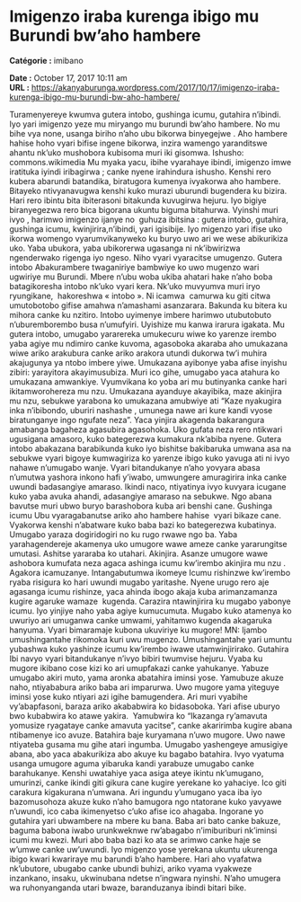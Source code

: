 # Imigenzo iraba kurenga ibigo mu Burundi bw’aho hambere

**Catégorie :** imibano

**Date :** October 17, 2017 10:11 am  
**URL :** https://akanyaburunga.wordpress.com/2017/10/17/imigenzo-iraba-kurenga-ibigo-mu-burundi-bw-aho-hambere/

Turamenyereye kwumva gutera intobo, gushinga icumu, gutahira n’ibindi. Iyo yari imigenzo yeze mu miryango mu burundi bw’aho hambere. No mu bihe vya none, usanga biriho n’aho ubu bikorwa binyegejwe . Aho hambere hahise hoho vyari bifise ingene bikorwa, inzira wamengo yaranditswe ahantu nk’uko mushobora kubisoma muri iki gisomwa.
Ishusho: commons.wikimedia
Mu myaka yacu, ibihe vyarahaye ibindi, imigenzo imwe iratituka iyindi iribagirwa ; canke nyene irahindura ishusho. Kenshi rero kubera abarundi batandika, biratugora kumenya ivyakorwa aho hambere. Bitayeko ntivyanavugwa kenshi kuko murazi uburundi bugendera ku bizira. Hari rero ibintu bita ibiterasoni bitakunda kuvugirwa hejuru. Iyo bigiye biranyegezwa rero bica bigorana ukuntu biguma bitahurwa. Vyinshi muri ivyo , harimwo imigenzo ijanye no  guhuza ibitsina : gutera intobo, gutahira, gushinga icumu, kwinjirira,n’ibindi, yari igisibije.
Iyo migenzo yari ifise uko ikorwa womengo vyarumvikanyweko ku buryo uwo ari we wese abikurikiza uko. Yaba ubukora, yaba ubikorerwa ugasanga ni nk’ibwirizwa ngenderwako rigenga iyo ngeso. Niho vyari vyaracitse umugenzo.
Gutera intobo
Abakurambere twaganiriye bambwiye ko uwo mugenzo wari ugwiriye mu Burundi. Mbere n’ubu woba ukiba ahatari hake n’aho boba batagikoresha intobo nk’uko vyari kera.
Nk’uko muvyumva muri iryo ryungikane,  hakoreshwa « intobo ». Ni icamwa  camurwa ku giti citwa umutobotobo gifise amahwa n’amashami asanzarara. Bakunda ku bitera ku mihora canke ku nzitiro. Intobo uyimenye imbere harimwo utubutobuto n’uburemborembo busa n’umufyiri. Uyishize mu kanwa irarura igakata.
Mu gutera intobo, umugabo yararereka umukecuru wiwe ko yarenze irembo yaba agiye mu ndimiro canke kuvoma, agasoboka akaraba aho umukazana wiwe ariko arakubura canke ariko arakora utundi dukorwa tw’i muhira akajugunya ya ntobo imbere yiwe. Umukazana ayibonye yaba afise inyishu zibiri: yarayitora akayimusubiza. Muri ico gihe, umugabo yaca atahura ko umukazana amwankiye. Vyumvikana ko yoba ari mu butinyanka canke hari ikitamworohereza mu nzu. Umukazana ayanduye akayibika, maze akinjira mu nzu, sebukwe yarabona ko umukazana amubwiye ati “Kaze nyakugira inka n’ibibondo, uburiri nashashe , umunega nawe ari kure kandi vyose biratunganye ingo ngufate neza”. Yaca yinjira akagenda bakarangura amabanga bagaheza agasubira agasohoka. Uko gufata neza rero ntikwari ugusigana amasoro, kuko bategerezwa kumakura nk’abiba nyene.
Gutera intobo abakazana barabikunda kuko iyo bishitse bakibaruka umwana asa na sebukwe vyari bigoye kumwagiriza ko yarenze ibigo kuko yavuga ati ni ivyo nahawe n’umugabo wanje. Vyari bitandukanye n’aho yovyara abasa n’umutwa yashora inkono hafi y’iwabo, umwungere amuragirira inka canke uwundi badasangiye amaraso. Ikindi naco, ntiyatinya ivyo kuvyara icugane kuko yaba avuka ahandi, adasangiye amaraso na sebukwe. Ngo abana bavutse muri ubwo buryo barashobora kuba ari benshi cane.
Gushinga icumu
Ubu vyaragabanutse ariko aho hambere hahise  vyari bikaze cane. Vyakorwa kenshi n’abatware kuko baba bazi ko bategerezwa kubatinya. Umugabo yaraza dogiridogiri no ku rugo rwawe ngo ba. Yaba yarahagendereje akamenya uko umugore wawe ameze canke yararungitse umutasi. Ashitse yararaba ko utahari. Akinjira. Asanze umugore wawe ashobora kumufata neza agaca ashinga icumu kw’irembo akinjira mu nzu . Agakora icamuzanye.
Intangabutumwa ikomeye
Icumu rishinzwe kw’irembo ryaba risigura ko hari uwundi mugabo yaritashe. Nyene urugo rero aje agasanga icumu rishinze, yaca ahinda ibogo akaja kuba arimanzamanza kugire agaruke wamaze  kugenda. Carazira ntawinjirira ku mugabo yabonye icumu. Iyo yinjiye naho yaba agiye kumucumuta. Mugabo kuko atamenya ko uwuriyo ari umuganwa canke umwami, yahitamwo kugenda akagaruka hanyuma. Vyari bimaramaje kubona ukuviriye ku mugore!
MN: Ijambo umushingantahe rikomoka kuri uwu mugenzo. Umushingantahe yari umuntu yubashwa kuko yashinze icumu kw’irembo iwawe utamwinjirirako.
Gutahira
Ibi navyo vyari bitandukanye n’ivyo bibiri twumvise hejuru. Vyaba ku mugore ikibano cose kizi ko ari umupfakazi canke yahukanye. Yabuze umugabo akiri muto, yama aronka abatahira iminsi yose. Yamubuze akuze naho, ntiyababura ariko baba ari imparurwa.
Uwo mugore yama yiteguye iminsi yose kuko ntiyari azi igihe bamugendera. Ari muri vyabihe vy’abapfasoni, baraza ariko akababwira ko bidasoboka. Yari afise uburyo bwo kubabwira ko atawe yakira.  Yamubwira ko “Ikazanga ry’amavuta yomusize ryagataye canke amavuta yacitse”, canke akaririmba kugire abana ntibamenye ico avuze.
Batahira baje kuryamana n’uwo mugore. Uwo nawe ntiyateba gusama mu gihe atari ingumba. Umugabo yashengeye amusigiye abana, abo yaca abakurikiza abo akuye ku bagabo batahira. Ivyo vyatuma usanga umugore aguma yibaruka kandi yarabuze umugabo canke barahukanye.
Kenshi uwatahiye yaca asiga ateye ikintu nk’umugano, umurinzi, canke ikindi giti gikura cane kugire yerekane ko yahaciye. Ico giti carakura kigakurana n’umwana. Ari ingundu y’umugano yaca iba iyo bazomusohoza akuze kuko n’aho bamugora ngo ntatorane kuko yavyawe n’uwundi, ico caba ikimenyetso c’uko afise ico ahagaba.
Ingorane yo gutahira yari ubwambere na mbere ku bana. Baba ari bato canke bakuze, baguma babona iwabo urunkweknwe rw’abagabo n’imiburiburi nk’iminsi icumi mu kwezi. Muri abo baba bazi ko ata se arimwo canke haje se w’umwe canke uw’uwundi.
Iyo migenzo yose yerekana ukuntu ukurenga ibigo kwari kwariraye mu barundi b’aho hambere. Hari aho vyafatwa nk’ubutore, ubugabo canke ubundi buhizi, ariko vyama vyakweze inzankano, insaku, ukwinubana ndetse n’ingwara nyinshi. N’aho umugera wa ruhonyanganda utari bwaze, baranduzanya ibindi bitari bike.
